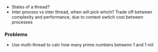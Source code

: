 * States of a thread? 
* Inter process vs inter thread, when will pick which? Trade off between complexity and performance, due to context swtich cost between processes

### Problems
* Use multi-thread to calc how many prime numbers betwenn 1 and 1 mil
